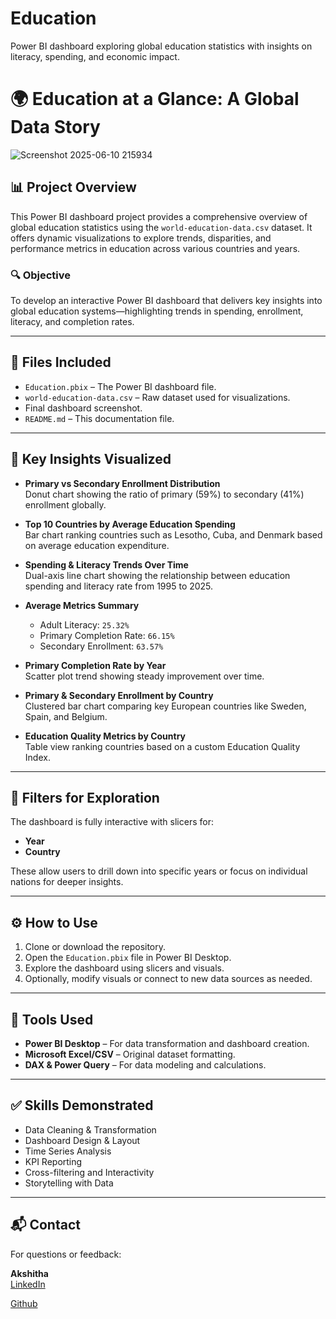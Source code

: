 # Education
Power BI dashboard exploring global education statistics with insights on literacy, spending, and economic impact.

# 🌍 Education at a Glance: A Global Data Story

![Screenshot 2025-06-10 215934](https://github.com/user-attachments/assets/31751b8e-92ea-475e-98a3-ab25cb463617)


## 📊 Project Overview

This Power BI dashboard project provides a comprehensive overview of global education statistics using the `world-education-data.csv` dataset. It offers dynamic visualizations to explore trends, disparities, and performance metrics in education across various countries and years.

### 🔍 Objective

To develop an interactive Power BI dashboard that delivers key insights into global education systems—highlighting trends in spending, enrollment, literacy, and completion rates.

---

## 📁 Files Included

- `Education.pbix` – The Power BI dashboard file.
- `world-education-data.csv` – Raw dataset used for visualizations.
-  Final dashboard screenshot.
- `README.md` – This documentation file.

---

## 📌 Key Insights Visualized

- **Primary vs Secondary Enrollment Distribution**  
  Donut chart showing the ratio of primary (59%) to secondary (41%) enrollment globally.

- **Top 10 Countries by Average Education Spending**  
  Bar chart ranking countries such as Lesotho, Cuba, and Denmark based on average education expenditure.

- **Spending & Literacy Trends Over Time**  
  Dual-axis line chart showing the relationship between education spending and literacy rate from 1995 to 2025.

- **Average Metrics Summary**  
  - Adult Literacy: `25.32%`  
  - Primary Completion Rate: `66.15%`  
  - Secondary Enrollment: `63.57%`

- **Primary Completion Rate by Year**  
  Scatter plot trend showing steady improvement over time.

- **Primary & Secondary Enrollment by Country**  
  Clustered bar chart comparing key European countries like Sweden, Spain, and Belgium.

- **Education Quality Metrics by Country**  
  Table view ranking countries based on a custom Education Quality Index.

---

## 🎯 Filters for Exploration

The dashboard is fully interactive with slicers for:

- **Year**
- **Country**

These allow users to drill down into specific years or focus on individual nations for deeper insights.

---

## ⚙️ How to Use

1. Clone or download the repository.
2. Open the `Education.pbix` file in Power BI Desktop.
3. Explore the dashboard using slicers and visuals.
4. Optionally, modify visuals or connect to new data sources as needed.

---

## 📌 Tools Used

- **Power BI Desktop** – For data transformation and dashboard creation.
- **Microsoft Excel/CSV** – Original dataset formatting.
- **DAX & Power Query** – For data modeling and calculations.

---

## ✅ Skills Demonstrated

- Data Cleaning & Transformation
- Dashboard Design & Layout
- Time Series Analysis
- KPI Reporting
- Cross-filtering and Interactivity
- Storytelling with Data

---

## 📬 Contact

For questions or feedback:

**Akshitha**  
[LinkedIn](https://www.linkedin.com/in/akshitha-thatla-755832260/) 

[Github](https://github.com/Akshitha-git06)
